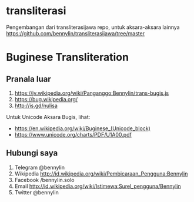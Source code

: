 # transliterasi
Pengembangan dari transliterasijawa repo, untuk aksara-aksara lainnya
https://github.com/bennylin/transliterasijawa/tree/master

Buginese Transliteration
========================

Pranala luar
------------
1. https://jv.wikipedia.org/wiki/Panganggo:Bennylin/trans-bugis.js
2. https://bug.wikipedia.org/
3. http://is.gd/nulisa

Untuk Unicode Aksara Bugis, lihat:
* https://en.wikipedia.org/wiki/Buginese_(Unicode_block)
* https://www.unicode.org/charts/PDF/U1A00.pdf

Hubungi saya
------------
1. Telegram @bennylin
2. Wikipedia http://id.wikipedia.org/wiki/Pembicaraan_Pengguna:Bennylin
3. Facebook /bennylin.solo
4. Email http://id.wikipedia.org/wiki/Istimewa:Surel_pengguna/Bennylin
5. Twitter @bennylin
